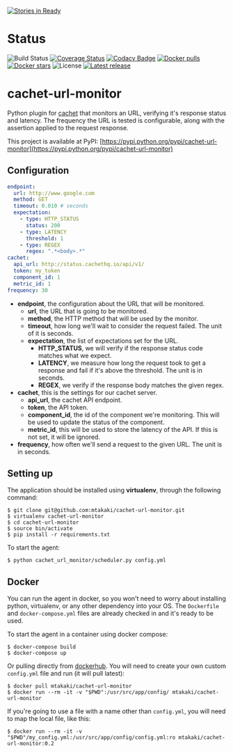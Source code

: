 [![Stories in Ready](https://badge.waffle.io/mtakaki/cachet-url-monitor.png?label=ready&title=Ready)](https://waffle.io/mtakaki/cachet-url-monitor)
# Status
![Build Status](https://codeship.com/projects/5a246b70-f088-0133-9388-2640b49afa9e/status?branch=master)
[![Coverage Status](https://coveralls.io/repos/github/mtakaki/cachet-url-monitor/badge.svg?branch=master)](https://coveralls.io/github/mtakaki/cachet-url-monitor?branch=master)
[![Codacy Badge](https://api.codacy.com/project/badge/Grade/7ef4123130ef4140b8ea7b94d460ba64)](https://www.codacy.com/app/mitsuotakaki/cachet-url-monitor?utm_source=github.com&amp;utm_medium=referral&amp;utm_content=mtakaki/cachet-url-monitor&amp;utm_campaign=Badge_Grade)
[![Docker pulls](https://img.shields.io/docker/pulls/mtakaki/cachet-url-monitor.svg)](https://hub.docker.com/r/mtakaki/cachet-url-monitor/)
[![Docker stars](https://img.shields.io/docker/stars/mtakaki/cachet-url-monitor.svg)](https://hub.docker.com/r/mtakaki/cachet-url-monitor/)
![License](https://img.shields.io/github/license/mtakaki/cachet-url-monitor.svg)
[![Latest release](https://img.shields.io/pypi/v/cachet-url-monitor.svg)](https://pypi.python.org/pypi/cachet-url-monitor)

cachet-url-monitor
========================
Python plugin for [cachet](cachethq.io) that monitors an URL, verifying it's response status and latency. The frequency the URL is tested is configurable, along with the assertion applied to the request response.

This project is available at PyPI: [https://pypi.python.org/pypi/cachet-url-monitor](https://pypi.python.org/pypi/cachet-url-monitor)

## Configuration

```yaml
endpoint:
  url: http://www.google.com
  method: GET
  timeout: 0.010 # seconds
  expectation:
    - type: HTTP_STATUS
      status: 200
    - type: LATENCY
      threshold: 1
    - type: REGEX
      regex: ".*<body>.*"
cachet:
  api_url: http://status.cachethq.io/api/v1/
  token: my_token
  component_id: 1
  metric_id: 1
frequency: 30
```

- **endpoint**, the configuration about the URL that will be monitored.
    - **url**, the URL that is going to be monitored.
    - **method**, the HTTP method that will be used by the monitor.
    - **timeout**, how long we'll wait to consider the request failed. The unit of it is seconds.
    - **expectation**, the list of expectations set for the URL.
        - **HTTP_STATUS**, we will verify if the response status code matches what we expect.
        - **LATENCY**, we measure how long the request took to get a response and fail if it's above the threshold. The unit is in seconds.
        - **REGEX**, we verify if the response body matches the given regex.
- **cachet**, this is the settings for our cachet server.
    - **api_url**, the cachet API endpoint.
    - **token**, the API token.
    - **component_id**, the id of the component we're monitoring. This will be used to update the status of the component.
    - **metric_id**, this will be used to store the latency of the API. If this is not set, it will be ignored.
- **frequency**, how often we'll send a request to the given URL. The unit is in seconds.

## Setting up

The application should be installed using **virtualenv**, through the following command:

```
$ git clone git@github.com:mtakaki/cachet-url-monitor.git
$ virtualenv cachet-url-monitor
$ cd cachet-url-monitor
$ source bin/activate
$ pip install -r requirements.txt
```

To start the agent:

```
$ python cachet_url_monitor/scheduler.py config.yml
```

## Docker

You can run the agent in docker, so you won't need to worry about installing python, virtualenv, or any other dependency into your OS. The `Dockerfile` and `docker-compose.yml` files are already checked in and it's ready to be used.

To start the agent in a container using docker compose:

```
$ docker-compose build
$ docker-compose up
```

Or pulling directly from [dockerhub](https://hub.docker.com/r/mtakaki/cachet-url-monitor/). You will need to create your own custom `config.yml` file and run (it will pull latest):

```
$ docker pull mtakaki/cachet-url-monitor
$ docker run --rm -it -v "$PWD":/usr/src/app/config/ mtakaki/cachet-url-monitor
```

If you're going to use a file with a name other than `config.yml`, you will need to map the local file, like this:

```
$ docker run --rm -it -v "$PWD"/my_config.yml:/usr/src/app/config/config.yml:ro mtakaki/cachet-url-monitor:0.2
```